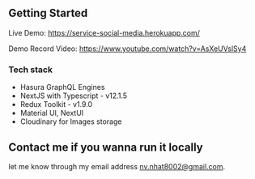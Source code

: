 ## Getting Started

Live Demo: https://service-social-media.herokuapp.com/

Demo Record Video: https://www.youtube.com/watch?v=AsXeUVslSy4

### Tech stack

- Hasura GraphQL Engines
- NextJS with Typescript - v12.1.5
- Redux Toolkit - v1.9.0
- Material UI, NextUI
- Cloudinary for Images storage

## Contact me if you wanna run it locally
  let me know through my email address nv.nhat8002@gmail.com.
